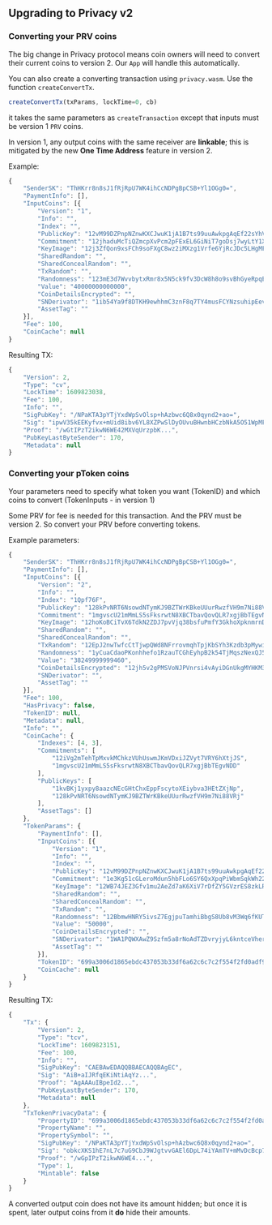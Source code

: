 ## Upgrading to Privacy v2

### Converting your PRV coins

The big change in Privacy protocol means coin owners will need to convert their current coins to version 2. Our `App` will handle this automatically.

You can also create a converting transaction using `privacy.wasm`. Use the function `createConvertTx`.

```javascript
createConvertTx(txParams, lockTime=0, cb)
```

it takes the same parameters as `createTransaction` except that inputs must be version 1 `PRV` coins.

In version 1, any output coins with the same receiver are **linkable**; this is mitigated by the new **One Time Address** feature in version 2.

Example:

```javascript
{
    "SenderSK": "ThHKrr8n8sJ1fRjRpU7WK4ihCcNDPgBpCSB+Yl1OGg0=",
    "PaymentInfo": [],
    "InputCoins": [{
        "Version": "1",
        "Info": "",
        "Index": "",
        "PublicKey": "12vM99DZPnpNZnwKXCJwuK1jA1B7ts99uuAwkpgAqEf22sYhVTZ",
        "Commitment": "12jhaduMcTiQZmcpXvPcm2pFExEL6GiNiT7goDsj7wyLtY1XA7B",
        "KeyImage": "12j3ZfQon9xsFCh9soFXgC8wz2iMXzg1Vrfe6YjRcJDc5LHgMFt",
        "SharedRandom": "",
        "SharedConcealRandom": "",
        "TxRandom": "",
        "Randomness": "123mE3d7WvvbytxRmr8x5N5ck9fv3DcW8h8o9svBhGyeRpqEqPy",
        "Value": "40000000000000",
        "CoinDetailsEncrypted": "",
        "SNDerivator": "1ib54Ya9f8DTKH9ewhhmC3znF8q7TY4musFCYNzsuhipEevp57",
        "AssetTag": ""
    }],
    "Fee": 100,
    "CoinCache": null
}
```

Resulting TX:

```javascript
{
    "Version": 2,
    "Type": "cv",
    "LockTime": 1609823038,
    "Fee": 100,
    "Info": "",
    "SigPubKey": "/NPaKTA3pYTjYxdWpSvOlsp+hAzbwc6Q8x0qynd2+ao=",
    "Sig": "ipwV35kEEKyfvx+mUid8ibv6YL8XZPwSlDyOUvuBHwnbHCzbNkA5O51WpMFDZGE2Qv2Iss0tr4bg+ad4xSyjBA==",
    "Proof": "/wGtIPzT2ikwN6WE42MXVqUrzpbK...",
    "PubKeyLastByteSender": 170,
    "Metadata": null
}
```

### Converting your pToken coins

Your parameters need to specify what token you want (TokenID) and which coins to convert (TokenInputs - in version 1)

Some PRV for fee is needed for this transaction. And the PRV must be version 2. So convert your PRV before converting tokens.

Example parameters:

```javascript
{
    "SenderSK": "ThHKrr8n8sJ1fRjRpU7WK4ihCcNDPgBpCSB+Yl1OGg0=",
    "PaymentInfo": [],
    "InputCoins": [{
        "Version": "2",
        "Info": "",
        "Index": "1Qpf76F",
        "PublicKey": "128kPvNRT6NsowdNTymKJ9BZTWrKBkeUUurRwzfVH9m7Ni88VRj",
        "Commitment": "1mgvscU21mMmLS5sFksrwtN8XBCTbavQovQLR7xgjBbTEgvNDD",
        "KeyImage": "12hoKoBCiTvX6TdkN2ZDJ7pvVjq38bsfuPmfY3GkhoXpknmrnDB",
        "SharedRandom": "",
        "SharedConcealRandom": "",
        "TxRandom": "12EpJ2nwTwfcCtTjwpQWd8NFrrovmqhTpjKbSYh3Kzdb3pMywifbH7zYkMVXBAvgmHew8i7j2CRJJuzoKeQett19Dot3266FuYvS",
        "Randomness": "1yCuaCdaoPKonhhefo1RzauTCGhEyhpB2k54TjMqszNexQJ5T1",
        "Value": "38249999999460",
        "CoinDetailsEncrypted": "12jh5v2gPMSVoNJPVnrsi4vAyiDGnUkgMYHKM3v8cvZum8U9WWY",
        "SNDerivator": "",
        "AssetTag": ""
    }],
    "Fee": 100,
    "HasPrivacy": false,
    "TokenID": null,
    "Metadata": null,
    "Info": "",
    "CoinCache": {
        "Indexes": [4, 3],
        "Commitments": [
            "12iVg2mTehTpMxvkMChkzVUhUswmJKmVDxiJZVyt7VRY6hXtjJS",
            "1mgvscU21mMmLS5sFksrwtN8XBCTbavQovQLR7xgjBbTEgvNDD"
        ],
        "PublicKeys": [
            "1kvBKj1yxpy8aazcNEcGHtChxEppFscytoXEiybva3HEtZXjNp",
            "128kPvNRT6NsowdNTymKJ9BZTWrKBkeUUurRwzfVH9m7Ni88VRj"
        ],
        "AssetTags": []
    },
    "TokenParams": {
        "PaymentInfo": [],
        "InputCoins": [{
            "Version": "1",
            "Info": "",
            "Index": "",
            "PublicKey": "12vM99DZPnpNZnwKXCJwuK1jA1B7ts99uuAwkpgAqEf22sYhVTZ",
            "Commitment": "1e3Kg51cGLeroMdun5hbFLo6SY6QxXpqPiWbmSqkWh22L25vz8",
            "KeyImage": "12WB74JEZ3Gfv1mu2AeZd7aK6XiV7rDfZY5GVzrES8zkLRSdaSV",
            "SharedRandom": "",
            "SharedConcealRandom": "",
            "TxRandom": "",
            "Randomness": "12BbmwHNRY5ivsZ7EgjpuTamhiBbgS8Ub8vM3Wq6fKUTn48u9hb",
            "Value": "50000",
            "CoinDetailsEncrypted": "",
            "SNDerivator": "1WA1PQWXAwZ9Szfm5a8rNoAdTZDvryjyL6kntceVherTWhHeLe",
            "AssetTag": ""
        }],
        "TokenID": "699a3006d1865ebdc437053b33df6a62c6c7c2f554f2fd0adf99a60f5117f945",
        "CoinCache": null
    }
}
```

Resulting TX:

```javascript
{
    "Tx": {
        "Version": 2,
        "Type": "tcv",
        "LockTime": 1609823151,
        "Fee": 100,
        "Info": "",
        "SigPubKey": "CAEBAwEDAQQBBAECAQQBAgEC",
        "Sig": "AiB+aIJRfqEKiNtiAqYz...",
        "Proof": "AgAAAuIBpeId2...",
        "PubKeyLastByteSender": 170,
        "Metadata": null
    },
    "TxTokenPrivacyData": {
        "PropertyID": "699a3006d1865ebdc437053b33df6a62c6c7c2f554f2fd0adf99a60f5117f945",
        "PropertyName": "",
        "PropertySymbol": "",
        "SigPubKey": "/NPaKTA3pYTjYxdWpSvOlsp+hAzbwc6Q8x0qynd2+ao=",
        "Sig": "obkcXKS1hE7nL7c7uG9CbJ9WJgtvvGAEl6DpL74iYAmTV+mMvDcBcp7lMyorOGfAkPbROqynr+E1TelVtTcLBg==",
        "Proof": "/wGpIPzT2ikwN6WE4...",
        "Type": 1,
        "Mintable": false
    }
}
```

A converted output coin does not have its amount hidden; but once it is spent, later output coins from it **do** hide their amounts.
